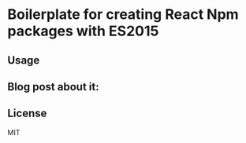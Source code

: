 # Boilerplate for creating React Npm packages with ES2015

## Usage

## Blog post about it:

## License

MIT
